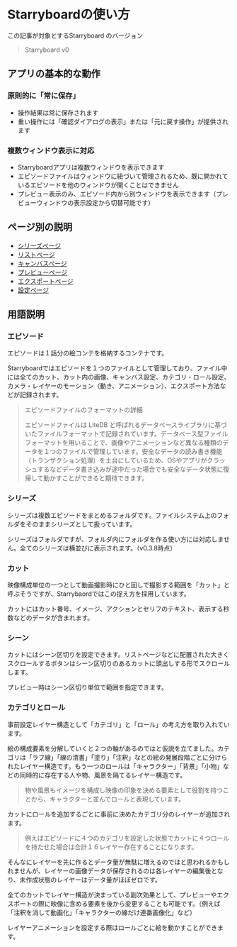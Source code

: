 # Starryboardの使い方

この記事が対象とするStarryboard のバージョン 

> Starryboard v0

## アプリの基本的な動作

### 原則的に「常に保存」

* 操作結果は常に保存されます
* 重い操作には「確認ダイアログの表示」または「元に戻す操作」が提供されます

### 複数ウィンドウ表示に対応

* Starryboardアプリは複数ウィンドウを表示できます
* エピソードファイルはウィンドウに紐づいて管理されるため、既に開かれているエピソードを他のウィンドウが開くことはできません
* プレビュー表示のみ、エピソード内から別ウィンドウを表示できます（プレビューウィンドウの表示設定から切替可能です）

## ページ別の説明

* [シリーズページ](page-series-and-episodes.md)
* [リストページ](page-cut-list.md)
* [キャンバスページ](page-canvas.md)
* [プレビューページ](page-preview.md)
* [エクスポートページ](page-export.md)
* [設定ページ](page-settings.md)


## 用語説明

### エピソード

エピソードは１話分の絵コンテを格納するコンテナです。

Starryboardではエピソードを１つのファイルとして管理しており、ファイル中には全てのカット、カット内の画像、キャンバス設定、カテゴリ・ロール設定、カメラ・レイヤーのモーション（動き、アニメーション）、エクスポート方法などが記録されます。

> エピソードファイルのフォーマットの詳細 
> 
> エピソードファイルは LiteDB と呼ばれるデータベースライブラリに基づいたファイルフォーマットで記録されています。データベース型ファイルフォーマットを用いることで、画像やアニメーションなど異なる種類のデータを１つのファイルで管理しています。安全なデータの読み書き機能（トランザクション処理）を土台にしているため、OSやアプリがクラッシュするなどデータ書き込みが途中だった場合でも安全なデータ状態に復帰して動かすことができると期待できます。

### シリーズ

シリーズは複数エピソードをまとめるフォルダです。ファイルシステム上のフォルダをそのままシリーズとして扱っています。

シリーズはフォルダですが、フォルダ内にフォルダを作る使い方には対応しません。全てのシリーズは横並びに表示されます。（v0.3.8時点）

### カット

映像構成単位の一つとして動画撮影時にひと回しで撮影する範囲を「カット」と呼ぶそうですが、Starrybaordではこの捉え方を採用しています。

カットにはカット番号、イメージ、アクションとセリフのテキスト、表示する秒数などのデータが含まれます。

### シーン

カットにはシーン区切りを設定できます。リストページなどに配置された大きくスクロールするボタンはシーン区切りのあるカットに頭出しする形でスクロールします。

プレビュー時はシーン区切り単位で範囲を指定できます。


### カテゴリとロール

事前設定レイヤー構造として「カテゴリ」と「ロール」の考え方を取り入れています。

絵の構成要素を分解していくと２つの軸があるのではと仮説を立てました。カテゴリは「ラフ線」「線の清書」「塗り」「注釈」などの絵の発展段階ごとに分けられたレイヤー構造です。もう一つのロールは「キャラクター」「背景」「小物」などの同時的に存在する人や物、風景を隔てるレイヤー構造です。

> 物や風景もイメージを構成し映像の印象を決める要素として役割を持つことから、キャラクターと並んでロールと表現しています。

カットにロールを追加するごとに事前に決めたカテゴリ分のレイヤーが追加されます。

> 例えばエピソードに４つのカテゴリを設定した状態でカットに４つロールを持たせた場合は合計１６レイヤー存在することになります。

そんなにレイヤーを先に作るとデータ量が無駄に増えるのではと思われるかもしれませんが、レイヤーの画像データが保存されるのは各レイヤーの編集後となり、未作成状態のレイヤーはデータ量がほぼゼロです。

全てのカットでレイヤー構造が決まっている副次効果として、プレビューやエクスポートの際に映像に含める要素を後から変更することも可能です。（例えば「注釈を消して動画化」「キャラクターの線だけ連番画像化」など）

レイヤーアニメーションを設定する際はロールごとに絵を動かすことができます。
